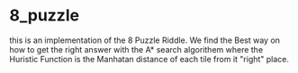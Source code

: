 # 8_puzzle

this is an implementation of the 8 Puzzle Riddle.
We find the Best way on how to get the right answer with the A* search algorithem where the Huristic Function is the Manhatan distance of each 
tile from it "right" place.

